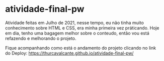﻿# atividade-final-pw

Atividade feitas em Julho de 2021, nesse tempo, eu não tinha muito conhecimento sobre HTML e CSS, era minha primeira vez práticando. Hoje em dia, tenho uma bagagem melhor sobre o conteudo, então vou está refazendo e melhorando o projeto. 

Fique acompanhando como está o andamento do projeto clicando no link do Deploy: https://thurcavalcante.github.io/atividade-final-pw/
